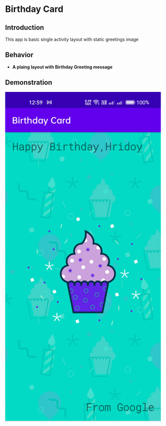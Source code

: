 # Birthday Card

## Introduction
This app is basic single activity layout with static greetings image

## Behavior

- **A plaing layout with Birthday Greeting message**

## Demonstration
<p align="center">
<img src="birthdaycard.jpg" width="600" alt="Birthday Card App Demo" title="How Birthday Card App Works">
</p>
